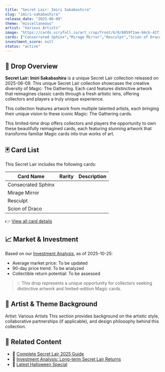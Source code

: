 ```yaml
---
title: "Secret Lair: Imiri Sakabashira"
slug: "imiri-sakabashira"
release_date: "2025-06-09"
theme: "miscellaneous"
artist: "Various Artists"
image: "https://cards.scryfall.io/art_crop/front/6/0/6059f2ae-94cb-42f1-80ae-45b44551d169.jpg?1749164763"
cards: ["Consecrated Sphinx","Mirage Mirror","Resculpt","Scion of Draco"]
investment_score: null
status: "active"
---
```


## 💠 Drop Overview
**Secret Lair: Imiri Sakabashira** is a unique Secret Lair collection released on 2025-06-09. This unique Secret Lair collection showcases the creative diversity of Magic: The Gathering. Each card features distinctive artwork that reimagines classic cards through a fresh artistic lens, offering collectors and players a truly unique experience.

This collection features artwork from multiple talented artists, each bringing their unique vision to these iconic Magic: The Gathering cards.

This limited-time drop offers collectors and players the opportunity to own these beautifully reimagined cards, each featuring stunning artwork that transforms familiar Magic cards into true works of art.

## 🃏 Card List
This Secret Lair includes the following cards:

| Card Name | Rarity | Description |
|-----------|---------|-------------|
| Consecrated Sphinx |  |  |
| Mirage Mirror |  |  |
| Resculpt |  |  |
| Scion of Draco |  |  |

👉 [View all card details](/cards?drop=imiri-sakabashira)

## 📈 Market & Investment
Based on our [Investment Analysis](/investment/imiri-sakabashira), as of 2025-10-25:
- Average market price: To be updated
- 90-day price trend: To be analyzed
- Collectible return potential: To be assessed

> 💡 This drop represents a unique opportunity for collectors seeking distinctive artwork and limited-edition Magic cards.

## 🎨 Artist & Theme Background
Artist: Various Artists
This section provides background on the artistic style, collaborative partnerships (if applicable), and design philosophy behind this collection.

## 🔗 Related Content
- 📰 [Complete Secret Lair 2025 Guide](/news/secret-lair-2025-complete-guide)
- 💼 [Investment Analysis: Long-term Secret Lair Returns](/investment)
- 🎃 [Latest Halloween Special](/drops/secret-scare-superdrop-2025)